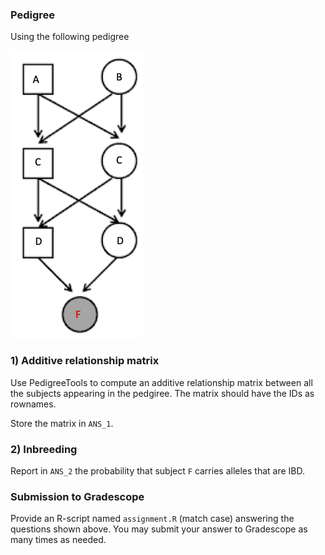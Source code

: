 
### Pedigree
Using the following pedigree

![http://url/to/img.png](https://github.com/gdlc/STAT_GEN/blob/main/INCLASS/pedigree.png)

### 1) Additive relationship matrix

Use PedigreeTools to compute an additive relationship matrix between all the subjects appearing in the pedgiree. 
The matrix should have the IDs as rownames.

Store the matrix in `ANS_1`.

### 2) Inbreeding

Report in `ANS_2` the probability that subject `F` carries alleles that are IBD.




### Submission to Gradescope 

Provide an R-script named `assignment.R` (match case) answering the questions shown above. You may submit your answer to Gradescope as many times as needed.
